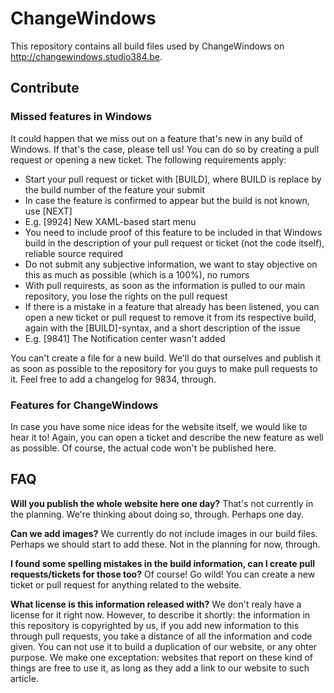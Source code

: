 # ChangeWindows

This repository contains all build files used by ChangeWindows on http://changewindows.studio384.be.

## Contribute

### Missed features in Windows
It could happen that we miss out on a feature that's new in any build of Windows. If that's the case, please tell us! You can do so by creating a pull request or opening a new ticket. The following requirements apply:

- Start your pull request or ticket with [BUILD], where BUILD is replace by the build number of the feature your submit
 - In case the feature is confirmed to appear but the build is not known, use [NEXT]
 - E.g. [9924] New XAML-based start menu
- You need to include proof of this feature to be included in that Windows build in the description of your pull request or ticket (not the code itself), reliable source required
- Do not submit any subjective information, we want to stay objective on this as much as possible (which is a 100%), no rumors
- With pull requirests, as soon as the information is pulled to our main repository, you lose the rights on the pull request
- If there is a mistake in a feature that already has been listened, you can open a new ticket or pull request to remove it from its respective build, again with the [BUILD]-syntax, and a short description of the issue
 - E.g. [9841] The Notification center wasn't added
 
You can't create a file for a new build. We'll do that ourselves and publish it as soon as possible to the repository for you guys to make pull requests to it. Feel free to add a changelog for 9834, through.

### Features for ChangeWindows
In case you have some nice ideas for the website itself, we would like to hear it to! Again, you can open a ticket and describe the new feature as well as possible. Of course, the actual code won't be published here.

## FAQ

**Will you publish the whole website here one day?**
That's not currently in the planning. We're thinking about doing so, through. Perhaps one day.

**Can we add images?**
We currently do not include images in our build files. Perhaps we should start to add these. Not in the planning for now, through.

**I found some spelling mistakes in the build information, can I create pull requests/tickets for those too?**
Of course! Go wild! You can create a new ticket or pull request for anything related to the website.

**What license is this information released with?**
We don't realy have a license for it right now. However, to describe it shortly: the information in this repository is copyrighted by us, if you add new information to this through pull requests, you take a distance of all the information and code given. You can not use it to build a duplication of our website, or any ohter purpose. We make one exceptation: websites that report on these kind of things are free to use it, as long as they add a link to our website to such article.